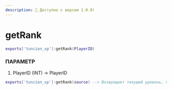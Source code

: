 ```yaml
---
description: 🔧 Доступно с версии 1.0.0!
---
```


# getRank

```lua title="Синтаксис экспорта"
exports['tuncion_xp']:getRank(PlayerID)
```

### ПАРАМЕТР

1. PlayerID <span className="color-blue">(INT)</span> <span className="color-orange">-> PlayerID</span>

```lua
exports['tuncion_xp']:getRank(source) --> Возвращает текущий уровень, например, 5
```